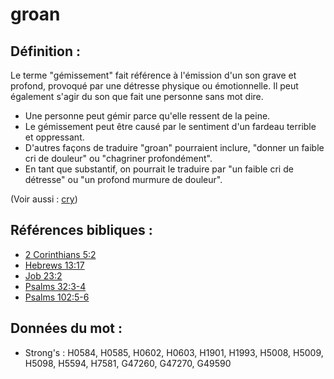 # groan

## Définition :

Le terme "gémissement" fait référence à l'émission d'un son grave et profond, provoqué par une détresse physique ou émotionnelle. Il peut également s'agir du son que fait une personne sans mot dire.

* Une personne peut gémir parce qu'elle ressent de la peine.
* Le gémissement peut être causé par le sentiment d'un fardeau terrible et oppressant.
* D'autres façons de traduire "groan" pourraient inclure, "donner un faible cri de douleur" ou "chagriner profondément".
* En tant que substantif, on pourrait le traduire par "un faible cri de détresse" ou "un profond murmure de douleur".

(Voir aussi : [cry](../other/cry.md))

## Références bibliques :

* [2 Corinthians 5:2](rc://en/tn/help/2co/05/02)
* [Hebrews 13:17](rc://en/tn/help/heb/13/17)
* [Job 23:2](rc://en/tn/help/job/23/02)
* [Psalms 32:3-4](rc://en/tn/help/psa/032/003)
* [Psalms 102:5-6](rc://en/tn/help/psa/102/005)

## Données du mot :

* Strong's : H0584, H0585, H0602, H0603, H1901, H1993, H5008, H5009, H5098, H5594, H7581, G47260, G47270, G49590
